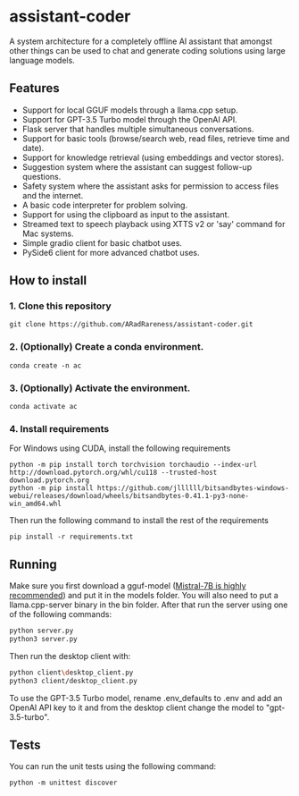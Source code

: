 # assistant-coder

A system architecture for a completely offline AI assistant that amongst other things can be used to chat and generate coding solutions using large language models.

## Features
* Support for local GGUF models through a llama.cpp setup.
* Support for GPT-3.5 Turbo model through the OpenAI API.
* Flask server that handles multiple simultaneous conversations.
* Support for basic tools (browse/search web, read files, retrieve time and date).
* Support for knowledge retrieval (using embeddings and vector stores).
* Suggestion system where the assistant can suggest follow-up questions.
* Safety system where the assistant asks for permission to access files and the internet.
* A basic code interpreter for problem solving.
* Support for using the clipboard as input to the assistant.
* Streamed text to speech playback using XTTS v2 or 'say' command for Mac systems.
* Simple gradio client for basic chatbot uses.
* PySide6 client for more advanced chatbot uses.

## How to install

### 1. Clone this repository
```
git clone https://github.com/ARadRareness/assistant-coder.git
```

### 2. (Optionally) Create a conda environment.
```
conda create -n ac
```

### 3. (Optionally) Activate the environment.
```
conda activate ac
```

### 4. Install requirements
For Windows using CUDA, install the following requirements
```
python -m pip install torch torchvision torchaudio --index-url http://download.pytorch.org/whl/cu118 --trusted-host download.pytorch.org
python -m pip install https://github.com/jllllll/bitsandbytes-windows-webui/releases/download/wheels/bitsandbytes-0.41.1-py3-none-win_amd64.whl
```

Then run the following command to install the rest of the requirements
```
pip install -r requirements.txt
```


## Running

Make sure you first download a gguf-model ([Mistral-7B is highly recommended](https://huggingface.co/TheBloke/Mistral-7B-Instruct-v0.2-GGUF)) and put it in the models folder. You will also need to put a llama.cpp-server binary in the bin folder. After that run the server using one of the following commands:

```bash
python server.py
python3 server.py
```

Then run the desktop client with:

```bash
python client\desktop_client.py
python3 client/desktop_client.py
```

To use the GPT-3.5 Turbo model, rename .env_defaults to .env and add an OpenAI API key to it and from the desktop client change the model to "gpt-3.5-turbo".

## Tests

You can run the unit tests using the following command:
```
python -m unittest discover
```